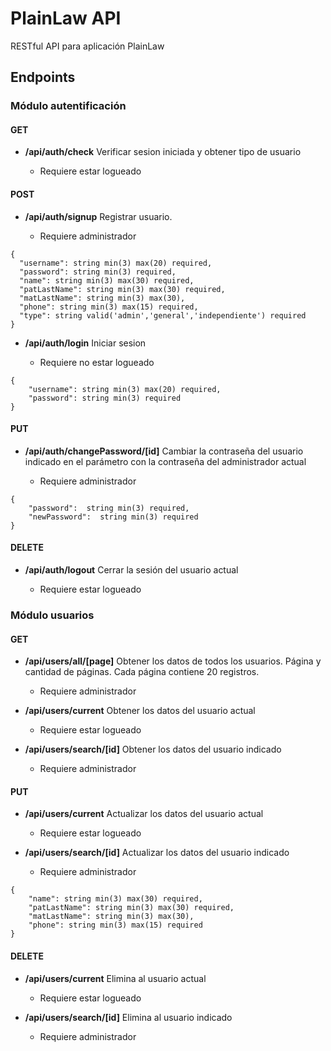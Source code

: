 # PlainLaw API
RESTful API para aplicación PlainLaw

## Endpoints

### Módulo autentificación

#### GET
- **/api/auth/check** Verificar sesion iniciada y obtener tipo de usuario

  - Requiere estar logueado

#### POST
- **/api/auth/signup** Registrar usuario.

  - Requiere administrador

```
{
  "username": string min(3) max(20) required,
  "password": string min(3) required,
  "name": string min(3) max(30) required,
  "patLastName": string min(3) max(30) required,
  "matLastName": string min(3) max(30),
  "phone": string min(3) max(15) required,
  "type": string valid('admin','general','independiente') required
}
```

- **/api/auth/login** Iniciar sesion

  - Requiere no estar logueado
```
{
    "username": string min(3) max(20) required,
    "password": string min(3) required
}
```

#### PUT
- **/api/auth/changePassword/[id]** Cambiar la contraseña del usuario indicado en el parámetro con la contraseña del administrador actual

  - Requiere administrador
```
{
    "password":  string min(3) required,
    "newPassword":  string min(3) required
}
```

#### DELETE
- **/api/auth/logout** Cerrar la sesión del usuario actual

  - Requiere estar logueado

### Módulo usuarios

#### GET
- **/api/users/all/[page]** Obtener los datos de todos los usuarios. Página y cantidad de páginas. Cada página contiene 20 registros.

  - Requiere administrador


- **/api/users/current** Obtener los datos del usuario actual

  - Requiere estar logueado

- **/api/users/search/[id]** Obtener los datos del usuario indicado

  - Requiere administrador


#### PUT
- **/api/users/current** Actualizar los datos del usuario actual

  - Requiere estar logueado
- **/api/users/search/[id]** Actualizar los datos del usuario indicado

  - Requiere administrador
```
{
    "name": string min(3) max(30) required,
    "patLastName": string min(3) max(30) required,
    "matLastName": string min(3) max(30),
    "phone": string min(3) max(15) required
}
```

#### DELETE
- **/api/users/current** Elimina al usuario actual

  - Requiere estar logueado

- **/api/users/search/[id]** Elimina al usuario indicado

  - Requiere administrador

